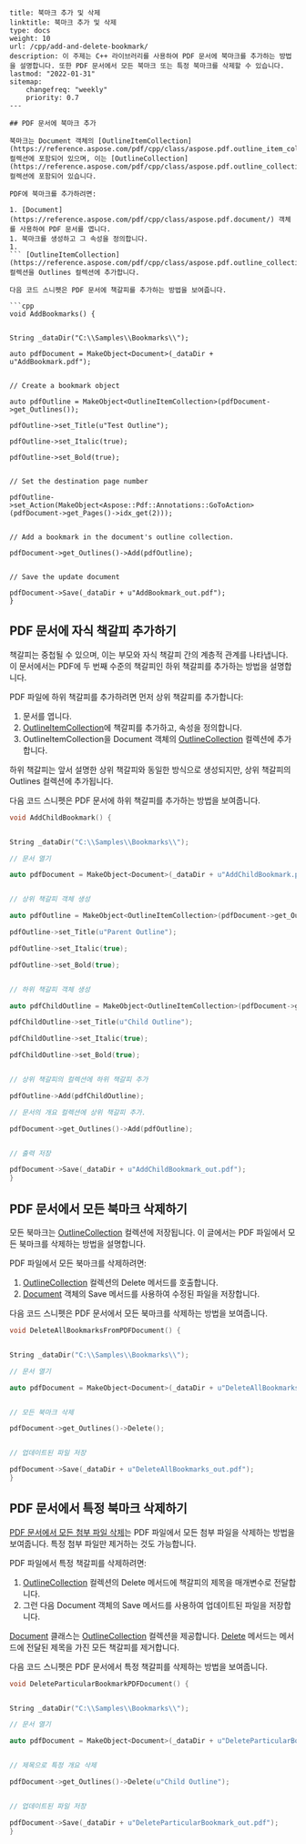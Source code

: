 ```
title: 북마크 추가 및 삭제
linktitle: 북마크 추가 및 삭제
type: docs
weight: 10
url: /cpp/add-and-delete-bookmark/
description: 이 주제는 C++ 라이브러리를 사용하여 PDF 문서에 북마크를 추가하는 방법을 설명합니다. 또한 PDF 문서에서 모든 북마크 또는 특정 북마크를 삭제할 수 있습니다.
lastmod: "2022-01-31"
sitemap:
    changefreq: "weekly"
    priority: 0.7
---

## PDF 문서에 북마크 추가

북마크는 Document 객체의 [OutlineItemCollection](https://reference.aspose.com/pdf/cpp/class/aspose.pdf.outline_item_collection/) 컬렉션에 포함되어 있으며, 이는 [OutlineCollection](https://reference.aspose.com/pdf/cpp/class/aspose.pdf.outline_collection/) 컬렉션에 포함되어 있습니다.

PDF에 북마크를 추가하려면:

1. [Document](https://reference.aspose.com/pdf/cpp/class/aspose.pdf.document/) 객체를 사용하여 PDF 문서를 엽니다.
1. 북마크를 생성하고 그 속성을 정의합니다.
1.
``` [OutlineItemCollection](https://reference.aspose.com/pdf/cpp/class/aspose.pdf.outline_collection/) 컬렉션을 Outlines 컬렉션에 추가합니다.

다음 코드 스니펫은 PDF 문서에 책갈피를 추가하는 방법을 보여줍니다.

```cpp
void AddBookmarks() {


String _dataDir("C:\\Samples\\Bookmarks\\");

auto pdfDocument = MakeObject<Document>(_dataDir + u"AddBookmark.pdf");


// Create a bookmark object

auto pdfOutline = MakeObject<OutlineItemCollection>(pdfDocument->get_Outlines());

pdfOutline->set_Title(u"Test Outline");

pdfOutline->set_Italic(true);

pdfOutline->set_Bold(true);


// Set the destination page number

pdfOutline->set_Action(MakeObject<Aspose::Pdf::Annotations::GoToAction>(pdfDocument->get_Pages()->idx_get(2)));


// Add a bookmark in the document's outline collection.

pdfDocument->get_Outlines()->Add(pdfOutline);


// Save the update document

pdfDocument->Save(_dataDir + u"AddBookmark_out.pdf");
}
```

## PDF 문서에 자식 책갈피 추가하기

책갈피는 중첩될 수 있으며, 이는 부모와 자식 책갈피 간의 계층적 관계를 나타냅니다. 이 문서에서는 PDF에 두 번째 수준의 책갈피인 하위 책갈피를 추가하는 방법을 설명합니다.

PDF 파일에 하위 책갈피를 추가하려면 먼저 상위 책갈피를 추가합니다:

1. 문서를 엽니다.
1. [OutlineItemCollection](https://reference.aspose.com/pdf/cpp/class/aspose.pdf.outline_item_collection/)에 책갈피를 추가하고, 속성을 정의합니다.
1. OutlineItemCollection을 Document 객체의 [OutlineCollection](https://reference.aspose.com/pdf/cpp/class/aspose.pdf.outline_collection/) 컬렉션에 추가합니다.

하위 책갈피는 앞서 설명한 상위 책갈피와 동일한 방식으로 생성되지만, 상위 책갈피의 Outlines 컬렉션에 추가됩니다.

다음 코드 스니펫은 PDF 문서에 하위 책갈피를 추가하는 방법을 보여줍니다.

```cpp
void AddChildBookmark() {


String _dataDir("C:\\Samples\\Bookmarks\\");

// 문서 열기

auto pdfDocument = MakeObject<Document>(_dataDir + u"AddChildBookmark.pdf");


// 상위 책갈피 객체 생성

auto pdfOutline = MakeObject<OutlineItemCollection>(pdfDocument->get_Outlines());

pdfOutline->set_Title(u"Parent Outline");

pdfOutline->set_Italic(true);

pdfOutline->set_Bold(true);


// 하위 책갈피 객체 생성

auto pdfChildOutline = MakeObject<OutlineItemCollection>(pdfDocument->get_Outlines());

pdfChildOutline->set_Title(u"Child Outline");

pdfChildOutline->set_Italic(true);

pdfChildOutline->set_Bold(true);


// 상위 책갈피의 컬렉션에 하위 책갈피 추가

pdfOutline->Add(pdfChildOutline);

// 문서의 개요 컬렉션에 상위 책갈피 추가.

pdfDocument->get_Outlines()->Add(pdfOutline);


// 출력 저장

pdfDocument->Save(_dataDir + u"AddChildBookmark_out.pdf");
}
```
## PDF 문서에서 모든 북마크 삭제하기

모든 북마크는 [OutlineCollection](https://reference.aspose.com/pdf/cpp/class/aspose.pdf.outline_collection/) 컬렉션에 저장됩니다. 이 글에서는 PDF 파일에서 모든 북마크를 삭제하는 방법을 설명합니다.

PDF 파일에서 모든 북마크를 삭제하려면:

1. [OutlineCollection](https://reference.aspose.com/pdf/cpp/class/aspose.pdf.outline_collection/) 컬렉션의 Delete 메서드를 호출합니다.
1. [Document](https://reference.aspose.com/pdf/cpp/class/aspose.pdf.document/) 객체의 Save 메서드를 사용하여 수정된 파일을 저장합니다.

다음 코드 스니펫은 PDF 문서에서 모든 북마크를 삭제하는 방법을 보여줍니다.

```cpp
void DeleteAllBookmarksFromPDFDocument() {


String _dataDir("C:\\Samples\\Bookmarks\\");

// 문서 열기

auto pdfDocument = MakeObject<Document>(_dataDir + u"DeleteAllBookmarks.pdf");


// 모든 북마크 삭제

pdfDocument->get_Outlines()->Delete();


// 업데이트된 파일 저장

pdfDocument->Save(_dataDir + u"DeleteAllBookmarks_out.pdf");
}
```


## PDF 문서에서 특정 북마크 삭제하기

[PDF 문서에서 모든 첨부 파일 삭제](https://docs.aspose.com/pdf/cpp/working-with-attachments/)는 PDF 파일에서 모든 첨부 파일을 삭제하는 방법을 보여줍니다. 특정 첨부 파일만 제거하는 것도 가능합니다.

PDF 파일에서 특정 책갈피를 삭제하려면:

1. [OutlineCollection](https://reference.aspose.com/pdf/cpp/class/aspose.pdf.outline_collection/) 컬렉션의 Delete 메서드에 책갈피의 제목을 매개변수로 전달합니다.
1. 그런 다음 Document 객체의 Save 메서드를 사용하여 업데이트된 파일을 저장합니다.

[Document](https://reference.aspose.com/pdf/cpp/class/aspose.pdf.document/) 클래스는 [OutlineCollection](https://reference.aspose.com/pdf/cpp/class/aspose.pdf.outline_collection/) 컬렉션을 제공합니다. [Delete](https://reference.aspose.com/pdf/cpp/class/aspose.pdf.outline_collection#a04f36a1f4f7c4fde3189399eb046a98b) 메서드는 메서드에 전달된 제목을 가진 모든 책갈피를 제거합니다.

다음 코드 스니펫은 PDF 문서에서 특정 책갈피를 삭제하는 방법을 보여줍니다.

```cpp
void DeleteParticularBookmarkPDFDocument() {


String _dataDir("C:\\Samples\\Bookmarks\\");

// 문서 열기

auto pdfDocument = MakeObject<Document>(_dataDir + u"DeleteParticularBookmark.pdf");


// 제목으로 특정 개요 삭제

pdfDocument->get_Outlines()->Delete(u"Child Outline");


// 업데이트된 파일 저장

pdfDocument->Save(_dataDir + u"DeleteParticularBookmark_out.pdf");
}
```